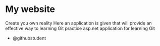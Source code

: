 
# My website 
Create you own reality
Here an application is given that will provide an effective way to learning Git
practice asp.net application for learning Git
- @githubstudent
